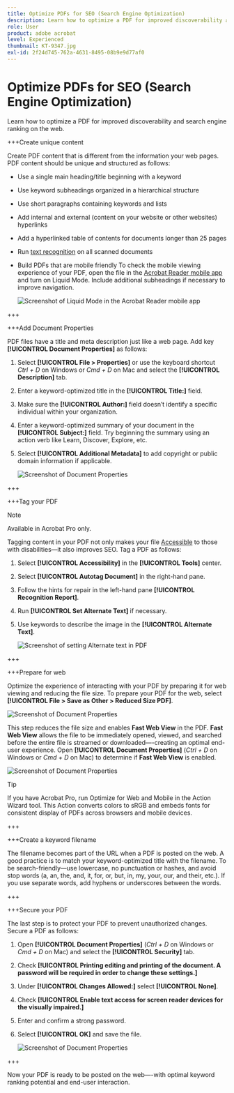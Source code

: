 ```yaml
---
title: Optimize PDFs for SEO (Search Engine Optimization)
description: Learn how to optimize a PDF for improved discoverability and search engine ranking on the web
role: User
product: adobe acrobat
level: Experienced
thumbnail: KT-9347.jpg
exl-id: 2f24d745-762a-4631-8495-08b9e9d77af0
---
```

# Optimize PDFs for SEO (Search Engine Optimization)

Learn how to optimize a PDF for improved discoverability and search engine ranking on the web.

+++Create unique content

Create PDF content that is different from the information your web pages. PDF content should be unique and structured as follows:

*   Use a single main heading/title beginning with a keyword
*   Use keyword subheadings organized in a hierarchical structure
*   Use short paragraphs containing keywords and lists
*   Add internal and external (content on your website or other websites) hyperlinks
*   Add a hyperlinked table of contents for documents longer than 25 pages
*   Run [text recognition](https://experienceleague.adobe.com/docs/document-cloud-learn/acrobat-learning/getting-started/scan-and-ocr.html) on all scanned documents
*   Build PDFs that are mobile friendly
    To check the mobile viewing experience of your PDF, open the file in the [Acrobat Reader mobile app](https://www.adobe.com/acrobat/mobile/acrobat-reader.html) and turn on Liquid Mode. Include additional subheadings if necessary to improve navigation.

    ![Screenshot of Liquid Mode in the Acrobat Reader mobile app](../assets/optimizeseo1.png)

+++

+++Add Document Properties

PDF files have a title and meta description just like a web page. Add key **[!UICONTROL Document Properties]** as follows:

1. Select **[!UICONTROL File > Properties]** or use the keyboard shortcut *Ctrl + D* on Windows or *Cmd + D* on Mac and select the **[!UICONTROL Description]** tab.
1.  Enter a keyword-optimized title in the **[!UICONTROL Title:]** field.
1.  Make sure the **[!UICONTROL Author:]** field doesn’t identify a specific individual within your organization.
1.  Enter a keyword-optimized summary of your document in the **[!UICONTROL Subject:]** field.
    Try beginning the summary using an action verb like Learn, Discover, Explore, etc.
1.  Select **[!UICONTROL Additional Metadata]** to add copyright or public domain information if applicable.
    
    ![Screenshot of Document Properties](../assets/optimizeseo2.png)

+++

+++Tag your PDF

>[!NOTE] 
>
>Available in Acrobat Pro only.

Tagging content in your PDF not only makes your file [Accessible](https://experienceleague.adobe.com/docs/document-cloud-learn/acrobat-learning/advanced-tasks/accessibility.html) to those with disabilities—it also improves SEO. Tag a PDF as follows:

1.  Select **[!UICONTROL Accessibility]** in the **[!UICONTROL Tools]** center.
1.  Select **[!UICONTROL Autotag Document]** in the right-hand pane.
1.  Follow the hints for repair in the left-hand pane **[!UICONTROL Recognition Report]**.
1.  Run **[!UICONTROL Set Alternate Text]** if necessary.
1.  Use keywords to describe the image in the **[!UICONTROL Alternate Text]**.
    
    ![Screenshot of setting Alternate text in PDF](../assets/optimizeseo3.png)

+++

+++Prepare for web

Optimize the experience of interacting with your PDF by preparing it for web viewing and reducing the file size. To prepare your PDF for the web, select **[!UICONTROL File > Save as Other > Reduced Size PDF]**.

![Screenshot of Document Properties](../assets/optimizeseo4.png)

This step reduces the file size and enables **Fast Web View** in the PDF. **Fast Web View** allows the file to be immediately opened, viewed, and searched before the entire file is streamed or downloaded—-creating an optimal end-user experience. Open **[!UICONTROL Document Properties]** (*Ctrl + D* on Windows or *Cmd + D* on Mac) to determine if **Fast Web View** is enabled.

![Screenshot of Document Properties](../assets/optimizeseo5.png)

>[!TIP]
>
>If you have Acrobat Pro, run Optimize for Web and Mobile in the Action Wizard tool. This Action converts colors to sRGB and embeds fonts for consistent display of PDFs across browsers and mobile devices.

+++

+++Create a keyword filename

The filename becomes part of the URL when a PDF is posted on the web. A good practice is to match your keyword-optimized title with the filename. To be search-friendly—use lowercase, no punctuation or hashes, and avoid stop words (a, an, the, and, it, for, or, but, in, my, your, our, and their, etc.). If you use separate words, add hyphens or underscores between the words.

+++

+++Secure your PDF

The last step is to protect your PDF to prevent unauthorized changes. Secure a PDF as follows:

1.  Open **[!UICONTROL Document Properties]** (*Ctrl + D* on Windows or *Cmd + D* on Mac) and select the **[!UICONTROL Security]** tab.
1.  Check **[!UICONTROL Printing editing and printing of the document. A password will be required in order to change these settings.]**
1.  Under **[!UICONTROL Changes Allowed:]** select **[!UICONTROL None]**.
1.  Check **[!UICONTROL Enable text access for screen reader devices for the visually impaired.]**
1.  Enter and confirm a strong password.
1.  Select **[!UICONTROL OK]** and save the file.

    ![Screenshot of Document Properties](../assets/optimizeseo6.png)

+++

Now your PDF is ready to be posted on the web—-with optimal keyword ranking potential and end-user interaction.
